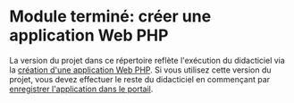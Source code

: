 # <a name="completed-module-create-a-php-web-app"></a>Module terminé: créer une application Web PHP

La version du projet dans ce répertoire reflète l'exécution du didacticiel via la [création d'une application Web PHP](https://docs.microsoft.com/graph/training/php-tutorial?tutorial-step=1). Si vous utilisez cette version du projet, vous devez effectuer le reste du didacticiel en commençant par [enregistrer l'application dans le portail](https://docs.microsoft.com/graph/training/php-tutorial?tutorial-step=2).